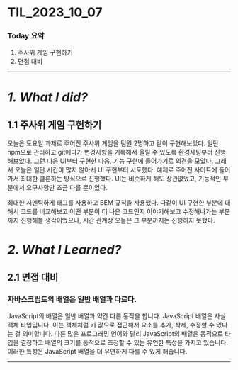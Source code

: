 # TIL_2023_10_07

### Today 요약

1. 주사위 게임 구현하기
2. 면접 대비

---

# **_1. What I did?_**

## 1.1 주사위 게임 구현하기

오늘은 토요일 과제로 주어진 주사위 게임을 팀원 2명하고 같이 구현해보았다. 일단 npm으로 관리하고 git에다가 변경사항을 기록해서 올릴 수 있도록 환경세팅부터 진행해보았다. 그런 다음 UI부터 구현한 다음, 기능 구현에 들어가기로 의견을 모았다. 그래서 오늘은 일단 시간이 많지 않아서 UI 구현부터 시도했다. 예제로 주어진 사이트에 들어가서 최대한 클론하는 방식으로 진행했다. UI는 비슷하게 해도 상관없었고, 기능적인 부분에서 요구사항만 조금 다를 뿐이었다.

최대한 시멘틱하게 태그를 사용하고 BEM 규칙을 사용했다. 다같이 UI 구현한 부분에 대해서 코드를 비교해보고 어떤 부분이 더 나은 코드인지 이야기해보고 수정해나가는 부분까지 진행해볼 생각이었으나, 시간 관계상 오늘은 그 부분까지는 진행하지 못했다.

# _2. What I Learned?_

## 2.1 면접 대비

### 자바스크립트의 배열은 일반 배열과 다르다.

JavaScript의 배열은 일반 배열과 약간 다른 동작을 합니다. JavaScript 배열은 사실 객체 타입입니다. 이는 객체처럼 키 값으로 접근해서 요소를 추가, 삭제, 수정할 수 있다는 걸 의미합니다. 다른 많은 프로그래밍 언어와 달리 JavaScript의 배열은 동적으로 타입을 결정하고 배열의 크기를 동적으로 조정할 수 있는 유연한 특성을 가지고 있습니다. 이러한 특성은 JavaScript 배열을 더 유연하게 다룰 수 있게 해줍니다.

---
